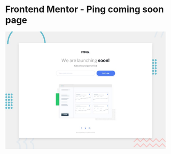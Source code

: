 # Frontend Mentor - Ping coming soon page

![Design preview for the Ping coming soon page coding challenge](./src/design/desktop-preview.jpg)
